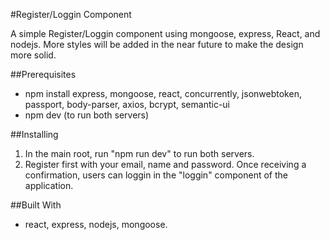 #Register/Loggin Component

A simple Register/Loggin component using mongoose, express, React, and nodejs. More styles will be added in the near future to make the design more solid.

##Prerequisites

- npm install express, mongoose, react, concurrently, jsonwebtoken, passport, body-parser, axios, bcrypt, semantic-ui
- npm dev (to run both servers)

##Installing

1. In the main root, run "npm run dev" to run both servers.
2. Register first with your email, name and password. Once receiving a confirmation, users can loggin in the "loggin" component of the application.

##Built With

- react, express, nodejs, mongoose.
